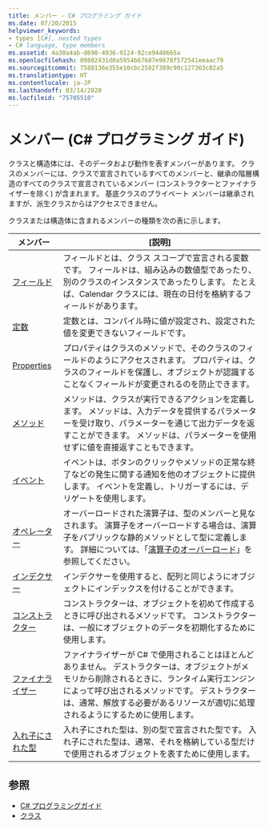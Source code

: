 ```yaml
---
title: メンバー - C# プログラミング ガイド
ms.date: 07/20/2015
helpviewer_keywords:
- types [C#], nested types
- C# language, type members
ms.assetid: 4a30a4ab-d690-4936-9124-92ce9448665a
ms.openlocfilehash: 09802431d0a5954b67687e9878f572541eeaac79
ms.sourcegitcommit: 7588136e355e10cbc2582f389c90c127363c02a5
ms.translationtype: HT
ms.contentlocale: ja-JP
ms.lasthandoff: 03/14/2020
ms.locfileid: "75705510"
---
```

# <a name="members-c-programming-guide"></a>メンバー (C# プログラミング ガイド)

クラスと構造体には、そのデータおよび動作を表すメンバーがあります。 クラスのメンバーには、クラスで宣言されているすべてのメンバーと、継承の階層構造のすべてのクラスで宣言されているメンバー (コンストラクターとファイナライザーを除く) が含まれます。 基底クラスのプライベート メンバーは継承されますが、派生クラスからはアクセスできません。  
  
 クラスまたは構造体に含まれるメンバーの種類を次の表に示します。  
  
|メンバー|[説明]|  
|------------|-----------------|  
|[フィールド](./fields.md)|フィールドとは、クラス スコープで宣言される変数です。 フィールドは、組み込みの数値型であったり、別のクラスのインスタンスであったりします。 たとえば、Calendar クラスには、現在の日付を格納するフィールドがあります。|  
|[定数](./constants.md)|定数とは、コンパイル時に値が設定され、設定された値を変更できないフィールドです。|  
|[Properties](./properties.md)|プロパティはクラスのメソッドで、そのクラスのフィールドのようにアクセスされます。 プロパティは、クラスのフィールドを保護し、オブジェクトが認識することなくフィールドが変更されるのを防止できます。|  
|[メソッド](./methods.md)|メソッドは、クラスが実行できるアクションを定義します。 メソッドは、入力データを提供するパラメーターを受け取り、パラメーターを通じて出力データを返すことができます。 メソッドは、パラメーターを使用せずに値を直接返すこともできます。|  
|[イベント](../events/index.md)|イベントは、ボタンのクリックやメソッドの正常な終了などの発生に関する通知を他のオブジェクトに提供します。 イベントを定義し、トリガーするには、デリゲートを使用します。|  
|[オペレーター](../../language-reference/operators/index.md)|オーバーロードされた演算子は、型のメンバーと見なされます。 演算子をオーバーロードする場合は、演算子をパブリックな静的メソッドとして型に定義します。 詳細については、「[演算子のオーバーロード](../../language-reference/operators/operator-overloading.md)」を参照してください。|  
|[インデクサー](../indexers/index.md)|インデクサーを使用すると、配列と同じようにオブジェクトにインデックスを付けることができます。|  
|[コンストラクター](./constructors.md)|コンストラクターは、オブジェクトを初めて作成するときに呼び出されるメソッドです。 コンストラクターは、一般にオブジェクトのデータを初期化するために使用します。|  
|[ファイナライザー](./destructors.md)|ファイナライザーが C# で使用されることはほとんどありません。 デストラクターは、オブジェクトがメモリから削除されるときに、ランタイム実行エンジンによって呼び出されるメソッドです。 デストラクターは、通常、解放する必要があるリソースが適切に処理されるようにするために使用します。|  
|[入れ子にされた型](./nested-types.md)|入れ子にされた型は、別の型で宣言された型です。 入れ子にされた型は、通常、それを格納している型だけで使用されるオブジェクトを表すために使用します。|  
  
## <a name="see-also"></a>参照

- [C# プログラミングガイド](../index.md)
- [クラス](./classes.md)

